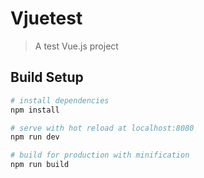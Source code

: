 # Vjuetest

> A test Vue.js project

## Build Setup

``` bash
# install dependencies
npm install

# serve with hot reload at localhost:8080
npm run dev

# build for production with minification
npm run build
```

